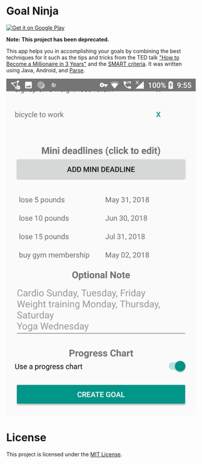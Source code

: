 # Goal Ninja

<a href="https://play.google.com/store/apps/details?id=io.github.neelkamath.goalninja">
  <img alt="Get it on Google Play" width="185" src="https://play.google.com/intl/en_us/badges/images/generic/en-play-badge.png" />
</a>

**Note: This project has been deprecated.**

This app helps you in accomplishing your goals by combining the best techniques for it such as the tips and tricks from the TED talk ["How to Become a Millionaire in 3 Years"](https://www.youtube.com/watch?v=jvBaRf9LHDs) and the [SMART criteria](https://en.wikipedia.org/wiki/SMART_criteria). It was written using Java, Android, and [Parse](https://parseplatform.org).

![Screenshot](screenshot.png)

# License

This project is licensed under the [MIT License](LICENSE).

